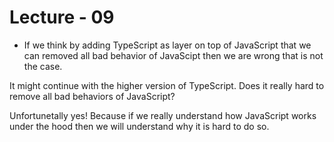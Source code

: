 # Lecture - 09

- If we think by adding TypeScript as layer on top of JavaScript that we can removed all bad behavior of JavaScipt then we are wrong that is not the case.

It might continue with the higher version of TypeScript. Does it really hard to remove all bad behaviors of JavaScript?

Unfortunetally yes! Because if we really understand how JavaScript works under the hood then we will understand why it is hard to do so.
